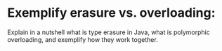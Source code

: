 # Exemplify erasure vs. overloading:
Explain in a nutshell what is type erasure in Java, what is polymorphic overloading, and exemplify how they work together.